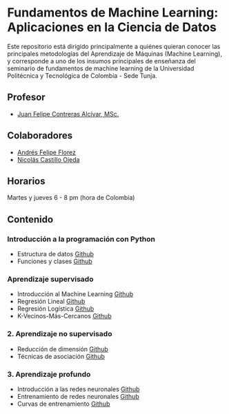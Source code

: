 # Fundamentos de Machine Learning: Aplicaciones en la Ciencia de Datos

Este repositorio está dirigido principalmente a quiénes quieran conocer las principales metodologías del Aprendizaje de Máquinas (Machine Learning), y corresponde a uno de los insumos principales de enseñanza del seminario de fundamentos de machine learning de la Universidad Politécnica y Tecnológica de Colombia - Sede Tunja.

## Profesor

- [Juan Felipe Contreras Alcívar, MSc.](https://www.linkedin.com/in/juanf-contreras/)

## Colaboradores

- [Andrés Felipe Florez](https://www.linkedin.com/in/felipeflorezo/)
- [Nicolás Castillo Ojeda](https://www.linkedin.com/in/nicolas-castillo-ak/)

## Horarios

Martes y jueves 6 - 8 pm (hora de Colombia)

## Contenido

### Introducción a la programación con Python

- Estructura de datos [Github](/0_Intro_Python/1_Datos.ipynb)
- Funciones y clases [Github](/0_Intro_Python/2_Funciones_Clases.ipynb)

### Aprendizaje supervisado

- Introducción al Machine Learning [Github](/1_Aprendizaje_Supervisado/1_Machine_Learning.ipynb)
- Regresión Lineal [Github](/1_Aprendizaje_Supervisado/2_Regresión_Lineal.ipynb)
- Regresión Logística [Github](/1_Aprendizaje_Supervisado/4_Regresión_Logística.ipynb)
- K-Vecinos-Más-Cercanos [Github](/1_Aprendizaje_Supervisado/5_KNN.ipynb)

### 2. Aprendizaje no supervisado

- Reducción de dimensión [Github](/2_Aprendizaje_No_Supervisado/1_Reducción_Dimensión.ipynb)
- Técnicas de asociación [Github](/2_Aprendizaje_No_Supervisado/2_Agrupamiento.ipynb)

### 3. Aprendizaje profundo

- Introducción a las redes neuronales [Github](/3_Aprendizaje_Profundo/1_Intro_Redes_Neuronales.ipynb)
- Entrenamiento de redes neuronales [Github](/3_Aprendizaje_Profundo/2_Entrenamiento_RNA.ipynb)
- Curvas de entrenamiento [Github](/3_Aprendizaje_Profundo/3_Curvas_entrenamiento.ipynb)